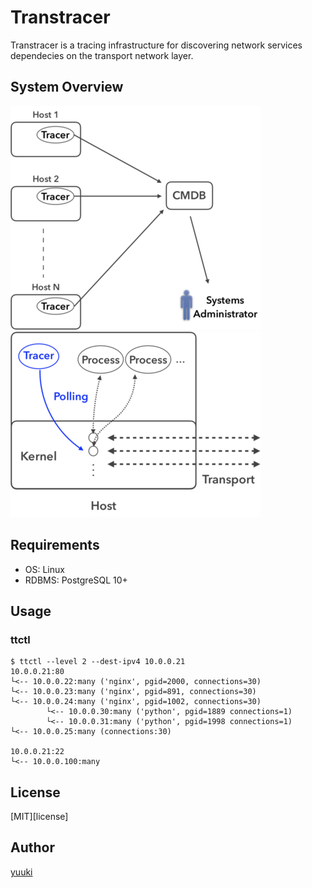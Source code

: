 # Transtracer

[licence]: https://github.com/yuuki/transtracer/blog/master/LICENSE

Transtracer is a tracing infrastructure for discovering network services dependecies on the transport network layer.

## System Overview

![System structure](/doc/images/system_structure.png "System structure")
![Socket diagnosis](/doc/images/socket_diagnosis.png "Socket diagnosis")

## Requirements

- OS: Linux
- RDBMS: PostgreSQL 10+

## Usage

### ttctl

```shell
$ ttctl --level 2 --dest-ipv4 10.0.0.21
10.0.0.21:80
└<-- 10.0.0.22:many ('nginx', pgid=2000, connections=30)
└<-- 10.0.0.23:many ('nginx', pgid=891, connections=30)
└<-- 10.0.0.24:many ('nginx', pgid=1002, connections=30)
        └<-- 10.0.0.30:many ('python', pgid=1889 connections=1)
        └<-- 10.0.0.31:many ('python', pgid=1998 connections=1)
└<-- 10.0.0.25:many (connections:30)

10.0.0.21:22
└<-- 10.0.0.100:many
```

## License

[MIT][license]

## Author

[yuuki](https://github.com/yuuki)
